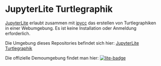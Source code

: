 # JupyterLite Turtlegraphik

[JupyterLite](https://github.com/jupyterlite) erlaubt zusammen mit [ipycc](https://github.com/nickmcintyre/ipycc) das erstellen von Turtlegraphiken in einer Webumgebung. Es ist keine Installation oder Anmeldung erforderlich.

Die Umgebung dieses Repositories befindet sich hier: [JupyterLite Turtlegraphik](https://cedricvogel.github.io/jupyterlite)

Die offizielle Demoumgebung findet man hier: [![lite-badge](https://jupyterlite.rtfd.io/en/latest/_static/badge.svg)](https://jupyterlite.github.io/demo)


